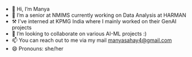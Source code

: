 - 👋 Hi, I’m Manya 
- 🌱 I’m a senior at NMIMS currently working on Data Analysis at HARMAN
- ⚒️ I've interned at KPMG India where I mainly worked on their GenAI projects
- 💞️ I’m looking to collaborate on various AI-ML projects :)
- 📫 You can reach out to me via my mail manyasahay4@gmail.com
- 😄 Pronouns: she/her


<!---
manyasahay/manyasahay is a ✨ special ✨ repository because its `README.md` (this file) appears on your GitHub profile.
You can click the Preview link to take a look at your changes.
--->
